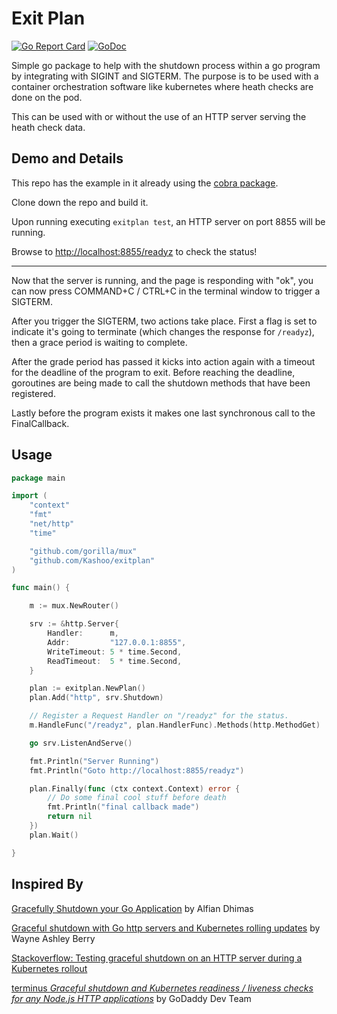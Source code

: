 # Exit Plan

[![Go Report Card](https://goreportcard.com/badge/github.com/Kashoo/exitplan)](https://goreportcard.com/report/github.com/Kashoo/exitplan)
[![GoDoc](https://godoc.org/github.com/Kashoo/exitplan?status.svg)](https://godoc.org/github.com/Kashoo/exitplan)

Simple go package to help with the shutdown process within a go program by integrating with SIGINT and SIGTERM.
The purpose is to be used with a container orchestration software like kubernetes where heath checks are done on the pod.

This can be used with or without the use of an HTTP server serving the heath check data.

## Demo and Details

This repo has the example in it already using the [cobra package](https://github.com/spf13/cobra).

Clone down the repo and build it.

Upon running executing `exitplan test`, an HTTP server on port 8855 will be running.

Browse to [http://localhost:8855/readyz](http://localhost:8855/readyz) to check the status!

---

Now that the server is running, and the page is responding with "ok", you can now press COMMAND+C / CTRL+C in the terminal window to trigger a SIGTERM.

After you trigger the SIGTERM, two actions take place. First a flag is set to indicate
 it's going to terminate (which changes the response for `/readyz`), then a grace period is waiting to complete.

After the grade period has passed it kicks into action again with a timeout for the deadline of the program to exit.
Before reaching the deadline, goroutines are being made to call the shutdown methods that have been registered.

Lastly before the program exists it makes one last synchronous call to the FinalCallback.

## Usage

```go
package main

import (
	"context"
	"fmt"
	"net/http"
	"time"

	"github.com/gorilla/mux"
	"github.com/Kashoo/exitplan"
)

func main() {

	m := mux.NewRouter()

	srv := &http.Server{
		Handler:      m,
		Addr:         "127.0.0.1:8855",
		WriteTimeout: 5 * time.Second,
		ReadTimeout:  5 * time.Second,
	}

	plan := exitplan.NewPlan()
	plan.Add("http", srv.Shutdown)

	// Register a Request Handler on "/readyz" for the status.
	m.HandleFunc("/readyz", plan.HandlerFunc).Methods(http.MethodGet)

	go srv.ListenAndServe()

	fmt.Println("Server Running")
	fmt.Println("Goto http://localhost:8855/readyz")

	plan.Finally(func (ctx context.Context) error {
		// Do some final cool stuff before death
		fmt.Println("final callback made")
		return nil
	})
	plan.Wait()

}
```

## Inspired By

[Gracefully Shutdown your Go Application](https://alfiandnm.medium.com/gracefully-shutdown-your-go-application-9e7d5c73b5ac) by Alfian Dhimas

[Graceful shutdown with Go http servers and Kubernetes rolling updates](https://medium.com/over-engineering/graceful-shutdown-with-go-http-servers-and-kubernetes-rolling-updates-6697e7db17cf) by Wayne Ashley Berry

[Stackoverflow: Testing graceful shutdown on an HTTP server during a Kubernetes rollout](https://stackoverflow.com/a/58752566/5779200)

[terminus *Graceful shutdown and Kubernetes readiness / liveness checks for any Node.js HTTP applications*](https://github.com/godaddy/terminus) by GoDaddy Dev Team
